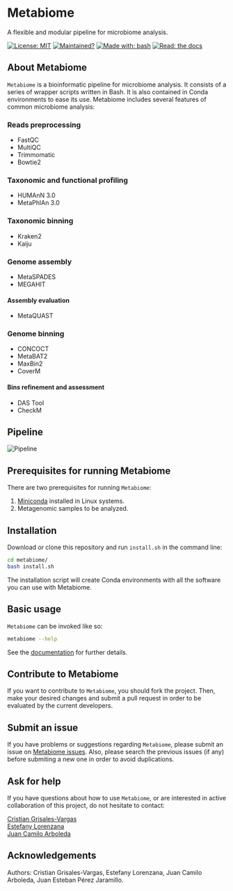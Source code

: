 # Metabiome
A flexible and modular pipeline for microbiome analysis.

[![License: MIT](https://img.shields.io/badge/License-MIT-orange.svg)](https://github.com/Nesper94/Metabiome/blob/master/LICENSE)
[![Maintained?](https://img.shields.io/badge/Maintained%3F-yes-green.svg)](https://github.com/Nesper94/Metabiome/pulse)
[![Made with: bash](https://img.shields.io/badge/Made%20with-Bash-1f425f.svg)](https://www.gnu.org/software/bash/)
[![Read: the docs](https://img.shields.io/badge/read-the%20docs-blue)](https://metabiome.readthedocs.io/en/latest/)

## About Metabiome

`Metabiome` is a bioinformatic pipeline for microbiome analysis. It consists of
a series of wrapper scripts written in Bash. It is also contained in Conda
environments to ease its use. Metabiome includes several features of common
microbiome analysis:

### Reads preprocessing
- FastQC
- MultiQC
- Trimmomatic
- Bowtie2

### Taxonomic and functional profiling
- HUMAnN 3.0
- MetaPhlAn 3.0

### Taxonomic binning
- Kraken2
- Kaiju

### Genome assembly
- MetaSPADES
- MEGAHIT

#### Assembly evaluation
- MetaQUAST

### Genome binning
- CONCOCT
- MetaBAT2
- MaxBin2
- CoverM

#### Bins refinement and assessment
- DAS Tool
- CheckM

## Pipeline
![Pipeline](https://i.imgur.com/ZpCIXYV.png)

## Prerequisites for running Metabiome

There are two prerequisites for running `Metabiome`:

1. [Miniconda](https://docs.conda.io/en/latest/miniconda.html) installed
in Linux systems.
2. Metagenomic samples to be analyzed.

## Installation

Download or clone this repository and run `install.sh` in the command line:

```bash
cd metabiome/
bash install.sh
```
The installation script will create Conda environments with all the software you
can use with Metabiome.


## Basic usage

`Metabiome` can be invoked like so:

```bash
metabiome --help
```
See the  [documentation](https://metabiome.readthedocs.io/en/latest/) for
further details.


## Contribute to Metabiome

If you want to contribute to `Metabiome`, you should fork the project.
Then, make your desired changes and submit a pull request in order to be
evaluated by the current developers.

## Submit an issue

If you have problems or suggestions regarding `Metabiome`, please submit an
issue on [Metabiome issues](https://github.com/Nesper94/Metabiome/issues).
Also, please search the previous issues (if any) before submiting a new one in
order to avoid duplications.

## Ask for help

If you have questions about how to use `Metabiome`, or are interested in
active collaboration of this project, do not hesitate to contact:

[Cristian Grisales-Vargas](mailto:cristian.grisales@udea.edu.co)  
[Estefany Lorenzana](mailto:estefany.lorenzana@udea.edu.co)  
[Juan Camilo Arboleda](mailto:juan.arboleda2@udea.edu.co)  

## Acknowledgements

Authors: Cristian Grisales-Vargas, Estefany Lorenzana, Juan Camilo Arboleda,
Juan Esteban Pérez Jaramillo.
